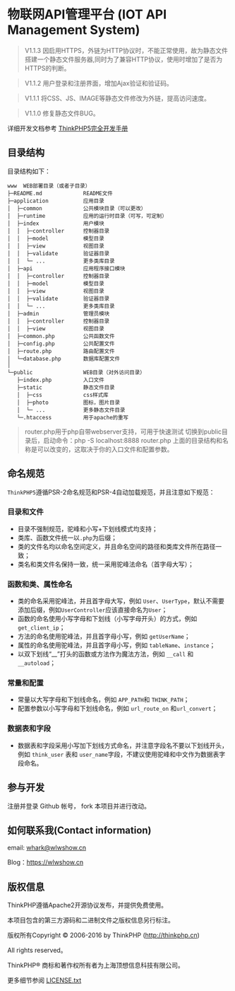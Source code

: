 物联网API管理平台 (IOT API Management System)
===============

> V1.1.3 因启用HTTPS，外链为HTTP协议时，不能正常使用，故为静态文件搭建一个静态文件服务器,同时为了兼容HTTP协议，使用时增加了是否为HTTPS的判断。

> V1.1.2 用户登录和注册界面，增加Ajax验证和验证码。

> V1.1.1 将CSS、JS、IMAGE等静态文件修改为外链，提高访问速度。

> V1.1.0 修复静态文件BUG。

详细开发文档参考 [ThinkPHP5完全开发手册](http://www.kancloud.cn/manual/thinkphp5)

## 目录结构

目录结构如下：

~~~
www  WEB部署目录（或者子目录）
├─README.md             README文件
├─application           应用目录
│  ├─common             公共模块目录（可以更改）
│  ├─runtime            应用的运行时目录（可写，可定制）
│  ├─index        		用户模块
│  │  ├─controller      控制器目录
│  │  ├─model           模型目录
│  │  ├─view            视图目录
│  │  ├─validate        验证器目录
│  │  └─ ...            更多类库目录
│  ├─api        		应用程序接口模块
│  │  ├─controller      控制器目录
│  │  ├─model           模型目录
│  │  ├─view            视图目录
│  │  ├─validate        验证器目录
│  │  └─ ...            更多类库目录
│  ├─admin        		管理员模块
│  │  ├─controller      控制器目录
│  │  ├─view            视图目录
│  ├─common.php         公共函数文件
│  ├─config.php         公共配置文件
│  ├─route.php          路由配置文件
│  └─database.php       数据库配置文件
│
└─public                WEB目录（对外访问目录）
   ├─index.php          入口文件
   ├─static				静态文件目录
   │  ├─css				css样式库
   │  ├─photo			图标，图片目录
   │  └─ ...			更多静态文件目录
   └─.htaccess          用于apache的重写
~~~

> router.php用于php自带webserver支持，可用于快速测试
> 切换到public目录后，启动命令：php -S localhost:8888  router.php
> 上面的目录结构和名称是可以改变的，这取决于你的入口文件和配置参数。

## 命名规范

`ThinkPHP5`遵循PSR-2命名规范和PSR-4自动加载规范，并且注意如下规范：

### 目录和文件

*   目录不强制规范，驼峰和小写+下划线模式均支持；
*   类库、函数文件统一以`.php`为后缀；
*   类的文件名均以命名空间定义，并且命名空间的路径和类库文件所在路径一致；
*   类名和类文件名保持一致，统一采用驼峰法命名（首字母大写）；

### 函数和类、属性命名
*   类的命名采用驼峰法，并且首字母大写，例如 `User`、`UserType`，默认不需要添加后缀，例如`UserController`应该直接命名为`User`；
*   函数的命名使用小写字母和下划线（小写字母开头）的方式，例如 `get_client_ip`；
*   方法的命名使用驼峰法，并且首字母小写，例如 `getUserName`；
*   属性的命名使用驼峰法，并且首字母小写，例如 `tableName`、`instance`；
*   以双下划线“__”打头的函数或方法作为魔法方法，例如 `__call` 和 `__autoload`；

### 常量和配置
*   常量以大写字母和下划线命名，例如 `APP_PATH`和 `THINK_PATH`；
*   配置参数以小写字母和下划线命名，例如 `url_route_on` 和`url_convert`；

### 数据表和字段
*   数据表和字段采用小写加下划线方式命名，并注意字段名不要以下划线开头，例如 `think_user` 表和 `user_name`字段，不建议使用驼峰和中文作为数据表字段命名。

## 参与开发
注册并登录 Github 帐号， fork 本项目并进行改动。

## 如何联系我(Contact information)

email: whark@wlwshow.cn

Blog：https://wlwshow.cn

## 版权信息

ThinkPHP遵循Apache2开源协议发布，并提供免费使用。

本项目包含的第三方源码和二进制文件之版权信息另行标注。

版权所有Copyright © 2006-2016 by ThinkPHP (http://thinkphp.cn)

All rights reserved。

ThinkPHP® 商标和著作权所有者为上海顶想信息科技有限公司。

更多细节参阅 [LICENSE.txt](LICENSE.txt)